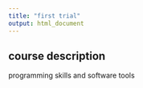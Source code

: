 ```yaml
---
title: "first trial"
output: html_document
---
```


## course description
programming skills and software tools
